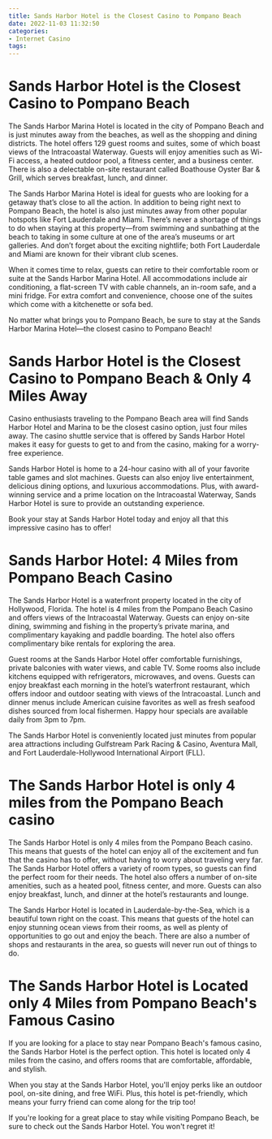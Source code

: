 ```yaml
---
title: Sands Harbor Hotel is the Closest Casino to Pompano Beach
date: 2022-11-03 11:32:50
categories:
- Internet Casino
tags:
---
```



#  Sands Harbor Hotel is the Closest Casino to Pompano Beach

The Sands Harbor Marina Hotel is located in the city of Pompano Beach and is just minutes away from the beaches, as well as the shopping and dining districts. The hotel offers 129 guest rooms and suites, some of which boast views of the Intracoastal Waterway. Guests will enjoy amenities such as Wi-Fi access, a heated outdoor pool, a fitness center, and a business center. There is also a delectable on-site restaurant called Boathouse Oyster Bar & Grill, which serves breakfast, lunch, and dinner.

The Sands Harbor Marina Hotel is ideal for guests who are looking for a getaway that’s close to all the action. In addition to being right next to Pompano Beach, the hotel is also just minutes away from other popular hotspots like Fort Lauderdale and Miami. There’s never a shortage of things to do when staying at this property—from swimming and sunbathing at the beach to taking in some culture at one of the area’s museums or art galleries. And don’t forget about the exciting nightlife; both Fort Lauderdale and Miami are known for their vibrant club scenes.

When it comes time to relax, guests can retire to their comfortable room or suite at the Sands Harbor Marina Hotel. All accommodations include air conditioning, a flat-screen TV with cable channels, an in-room safe, and a mini fridge. For extra comfort and convenience, choose one of the suites which come with a kitchenette or sofa bed.

No matter what brings you to Pompano Beach, be sure to stay at the Sands Harbor Marina Hotel—the closest casino to Pompano Beach!

#  Sands Harbor Hotel is the Closest Casino to Pompano Beach & Only 4 Miles Away

Casino enthusiasts traveling to the Pompano Beach area will find Sands Harbor Hotel and Marina to be the closest casino option, just four miles away. The casino shuttle service that is offered by Sands Harbor Hotel makes it easy for guests to get to and from the casino, making for a worry-free experience.

Sands Harbor Hotel is home to a 24-hour casino with all of your favorite table games and slot machines. Guests can also enjoy live entertainment, delicious dining options, and luxurious accommodations. Plus, with award-winning service and a prime location on the Intracoastal Waterway, Sands Harbor Hotel is sure to provide an outstanding experience.

Book your stay at Sands Harbor Hotel today and enjoy all that this impressive casino has to offer!

#  Sands Harbor Hotel: 4 Miles from Pompano Beach Casino

The Sands Harbor Hotel is a waterfront property located in the city of Hollywood, Florida. The hotel is 4 miles from the Pompano Beach Casino and offers views of the Intracoastal Waterway. Guests can enjoy on-site dining, swimming and fishing in the property’s private marina, and complimentary kayaking and paddle boarding. The hotel also offers complimentary bike rentals for exploring the area.

Guest rooms at the Sands Harbor Hotel offer comfortable furnishings, private balconies with water views, and cable TV. Some rooms also include kitchens equipped with refrigerators, microwaves, and ovens. Guests can enjoy breakfast each morning in the hotel’s waterfront restaurant, which offers indoor and outdoor seating with views of the Intracoastal. Lunch and dinner menus include American cuisine favorites as well as fresh seafood dishes sourced from local fishermen. Happy hour specials are available daily from 3pm to 7pm.

The Sands Harbor Hotel is conveniently located just minutes from popular area attractions including Gulfstream Park Racing & Casino, Aventura Mall, and Fort Lauderdale-Hollywood International Airport (FLL).

#  The Sands Harbor Hotel is only 4 miles from the Pompano Beach casino

The Sands Harbor Hotel is only 4 miles from the Pompano Beach casino. This means that guests of the hotel can enjoy all of the excitement and fun that the casino has to offer, without having to worry about traveling very far. The Sands Harbor Hotel offers a variety of room types, so guests can find the perfect room for their needs. The hotel also offers a number of on-site amenities, such as a heated pool, fitness center, and more. Guests can also enjoy breakfast, lunch, and dinner at the hotel’s restaurants and lounge.

The Sands Harbor Hotel is located in Lauderdale-by-the-Sea, which is a beautiful town right on the coast. This means that guests of the hotel can enjoy stunning ocean views from their rooms, as well as plenty of opportunities to go out and enjoy the beach. There are also a number of shops and restaurants in the area, so guests will never run out of things to do.

#  The Sands Harbor Hotel is Located only 4 Miles from Pompano Beach's Famous Casino

If you are looking for a place to stay near Pompano Beach's famous casino, the Sands Harbor Hotel is the perfect option. This hotel is located only 4 miles from the casino, and offers rooms that are comfortable, affordable, and stylish.

When you stay at the Sands Harbor Hotel, you'll enjoy perks like an outdoor pool, on-site dining, and free WiFi. Plus, this hotel is pet-friendly, which means your furry friend can come along for the trip too!

If you're looking for a great place to stay while visiting Pompano Beach, be sure to check out the Sands Harbor Hotel. You won't regret it!